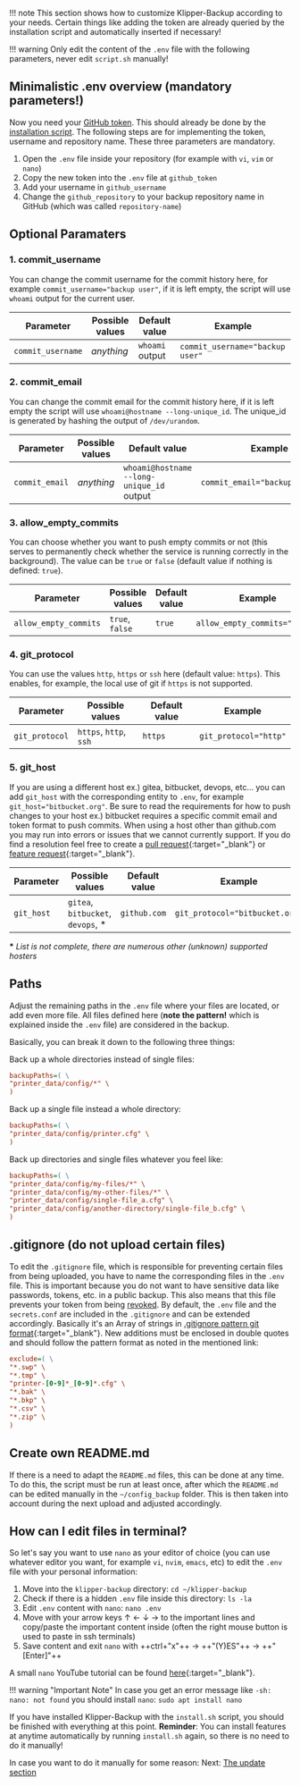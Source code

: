 !!! note
    This section shows how to customize Klipper-Backup according to your needs. Certain things like adding the token are already queried by the installation script and automatically inserted if necessary!

!!! warning
    Only edit the content of the `.env` file with the following parameters, never edit `script.sh` manually!

## Minimalistic .env overview (mandatory parameters!)
Now you need your [GitHub token](installation.md#create-github-token). This should already be done by the [installation script](installation.md/#run-installation).
The following steps are for implementing the token, username and repository name. These three parameters are mandatory.

1. Open the `.env` file inside your repository (for example with `vi`, `vim` or `nano`)
2. Copy the new token into the `.env` file at `github_token`
3. Add your username in `github_username`
4. Change the `github_repository` to your backup repository name in GitHub (which was called `repository-name`)

## Optional Paramaters
### 1. commit_username
You can change the commit username for the commit history here, for example `commit_username="backup user"`, if it is left empty, the script will use `whoami` output for the current user.

| Parameter         | Possible values | Default value   | Example                         |
| ----------------- | --------------- |-----------------|-------------------------------- |
| `commit_username` | *anything*      | `whoami` output | `commit_username="backup user"` |

### 2. commit_email
You can change the commit email for the commit history here, if it is left empty the script will use `whoami@hostname --long-unique_id`. The unique_id is generated by hashing the output of `/dev/urandom`.

| Parameter      | Possible values | Default value                             | Example                          |
| -------------- | --------------- |------------------------------------------ | -------------------------------- |
| `commit_email` | *anything*      | `whoami@hostname --long-unique_id` output | `commit_email="backup@hostname"` |

### 3. allow_empty_commits
You can choose whether you want to push empty commits or not (this serves to permanently check whether the service is running correctly in the background). The value can be `true` or `false` (default value if nothing is defined: `true`).

| Parameter                | Possible values | Default value | Example                       |
| ------------------------ | --------------- |---------------|------------------------------ |
| `allow_empty_commits` | `true`, `false` | `true `       | `allow_empty_commits="false"` |

### 4. git_protocol
You can use the values `http`, `https` or `ssh` here (default value: `https`). This enables, for example, the local use of git if `https` is not supported.

| Parameter      | Possible values        | Default value | Example              |
| -------------- | -----------------------|---------------|--------------------- |
| `git_protocol` | `https`, `http`, `ssh` | `https`       | `git_protocol="http"` |

### 5. git_host
If you are using a different host ex.) gitea, bitbucket, devops, etc... you can add `git_host` with the corresponding entity to `.env`, for example `git_host="bitbucket.org"`. Be sure to read the requirements for how to push changes to your host ex.) bitbucket requires a specific commit email and token format to push commits. When using a host other than github.com you may run into errors or issues that we cannot currently support. If you do find a resolution feel free to create a [pull request](https://github.com/Staubgeborener/klipper-backup/pulls){:target="_blank"} or [feature request](https://github.com/Staubgeborener/klipper-backup/issues/new?assignees=&labels=feature+request&projects=&template=feature_request.yml){:target="_blank"}.

| Parameter  | Possible values                   | Default value   | Example                       |
| -----------| ----------------------------------|-----------------|------------------------------ |
| `git_host` | `gitea`, `bitbucket`, `devops`, * | `github.com`    | `git_protocol="bitbucket.org"` |

<b>*</b> <em>List is not complete, there are numerous other (unknown) supported hosters</em>

## Paths
Adjust the remaining paths in the `.env` file where your files are located, or add even more file. All files defined here (**note the pattern!** which is explained inside the `.env` file) are considered in the backup.

Basically, you can break it down to the following three things:

Back up a whole directories instead of single files:
```ini
backupPaths=( \
"printer_data/config/*" \
)
```

Back up a single file instead a whole directory:
```ini
backupPaths=( \
"printer_data/config/printer.cfg" \
)
```

Back up directories and single files whatever you feel like:
```ini
backupPaths=( \
"printer_data/config/my-files/*" \
"printer_data/config/my-other-files/*" \
"printer_data/config/single-file_a.cfg" \
"printer_data/config/another-directory/single-file_b.cfg" \
)
```

## .gitignore (do not upload certain files)
To edit the `.gitignore` file, which is responsible for preventing certain files from being uploaded, you have to name the corresponding files in the `.env` file. This is important because you do not want to have sensitive data like passwords, tokens, etc. in a public backup. This also means that this file prevents your token from being [revoked](https://docs.github.com/en/authentication/keeping-your-account-and-data-secure/token-expiration-and-revocation#token-revoked-when-pushed-to-a-public-repository-or-public-gist).
By default, the `.env` file and the `secrets.conf` are included in the `.gitignore` and can be extended accordingly.
Basically it's an Array of strings in [.gitignore pattern git format](https://git-scm.com/docs/gitignore#_pattern_format){:target="_blank"}. New additions must be enclosed in double quotes and should follow the pattern format as noted in the mentioned link:
```ini
exclude=( \
"*.swp" \
"*.tmp" \
"printer-[0-9]*_[0-9]*.cfg" \
"*.bak" \
"*.bkp" \
"*.csv" \
"*.zip" \
)
```

## Create own README.md
If there is a need to adapt the `README.md` files, this can be done at any time. To do this, the script must be run at least once, after which the `README.md` can be edited manually in the `~/config_backup` folder. This is then taken into account during the next upload and adjusted accordingly.

## How can I edit files in terminal?

So let's say you want to use `nano` as your editor of choice (you can use whatever editor you want, for example `vi`, `nvim`, `emacs`, etc) to edit the `.env` file with your personal information:

1. Move into the `klipper-backup` directory: `cd ~/klipper-backup`
2. Check if there is a hidden `.env` file inside this directory: `ls -la`
3. Edit `.env` content with `nano`: `nano .env`
4. Move with your arrow keys ↑ ← ↓ → to the important lines and copy/paste the important content inside (often the right mouse button is used to paste in ssh terminals)
5. Save content and exit `nano` with ++ctrl+"x"++ -> ++"(Y)ES"++ -> ++"[Enter]"++

A small `nano` YouTube tutorial can be found [here](https://youtu.be/mE2YghYpBBE?t=57){:target="_blank"}.

!!! warning "Important Note"
    In case you get an error message like `-sh: nano: not found` you should install `nano`: `sudo apt install nano`

If you have installed Klipper-Backup with the `install.sh` script, you should be finished with everything at this point. **Reminder**: You can install features at anytime automatically by running `install.sh` again, so there is no need to do it manually!

In case you want to do it manually for some reason: Next: [The update section](updating.md)
